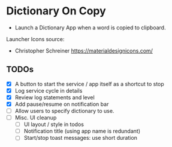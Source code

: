 # Dictionary On Copy 
- Launch a Dictionary App when a word is copied to clipboard.

Launcher Icons source:
- Christopher Schreiner https://materialdesignicons.com/

## TODOs
- [x] A button to start the service / app itself as a shortcut to stop
- [x] Log service cycle in details
- [x] Review log statements and level
- [x] Add pause/resume on notification bar
- [ ] Allow users to specify dictionary to use.
- [ ] Misc. UI cleanup
  - [ ] UI layout / style in todos
  - [ ] Notification title (using app name is redundant)
  - [ ] Start/stop toast messages: use short duration 